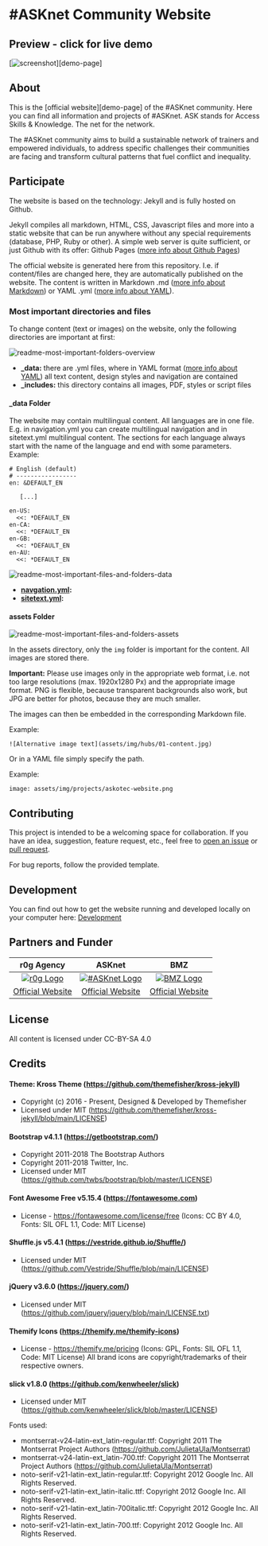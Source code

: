 # #ASKnet Community Website

## Preview - click for live demo

[![screenshot](/screenshot.png)][demo-page]

## About

This is the [official website][demo-page] of the #ASKnet community. Here you can find all information and projects of #ASKnet. ASK stands for Access Skills & Knowledge. The net for the network. 

The #ASKnet community aims to build a sustainable network of trainers and empowered individuals, to address specific challenges their communities are facing and transform cultural patterns that fuel conflict and inequality.

## Participate

The website is based on the technology: Jekyll and is fully hosted on Github.

Jekyll compiles all markdown, HTML, CSS, Javascript files and more into a static website that can be run anywhere without any special requirements (database, PHP, Ruby or other). A simple web server is quite sufficient, or just Github with its offer: Github Pages ([more info about Github Pages](https://pages.github.com/))

The official website is generated here from this repository. I.e. if content/files are changed here, they are automatically published on the website. The content is written in Markdown .md ([more info about Markdown](https://www.markdownguide.org/)) or YAML .yml ([more info about YAML](https://en.wikipedia.org/wiki/YAML)).

### Most important directories and files

To change content (text or images) on the website, only the following directories are important at first:

![readme-most-important-folders-overview](assets/img/readme-most-important-files-and-folders-overview.png)

- **_data:** there are .yml files, where in YAML format ([more info about YAML](https://en.wikipedia.org/wiki/YAML)) all text content, design styles and navigation are contained
- **_includes:** this directory contains all images, PDF, styles or script files

#### _data Folder

The website may contain multilingual content. All languages are in one file. E.g. in navigation.yml you can create multilingual navigation and in sitetext.yml multilingual content. The sections for each language always start with the name of the language and end with some parameters. Example:

```
# English (default)
# -----------------
en: &DEFAULT_EN

   [...]

en-US:
  <<: *DEFAULT_EN
en-CA:
  <<: *DEFAULT_EN
en-GB:
  <<: *DEFAULT_EN
en-AU:
  <<: *DEFAULT_EN
```

![readme-most-important-files-and-folders-data](assets/img/readme-most-important-files-and-folders-data.png)

- **[navgation.yml](_data/navigation.yml):** 
- **[sitetext.yml](_data/sitetext.yml):** 

#### assets Folder

![readme-most-important-files-and-folders-assets](assets/img/readme-most-important-files-and-folders-assets.png)

In the assets directory, only the `img` folder is important for the content. All images are stored there.

**Important:** Please use images only in the appropriate web format, i.e. not too large resolutions (max. 1920x1280 Px) and the appropriate image format. PNG is flexible, because transparent backgrounds also work, but JPG are better for photos, because they are much smaller.

The images can then be embedded in the corresponding Markdown file.

Example:

```
![Alternative image text](assets/img/hubs/01-content.jpg)
```

Or in a YAML file simply specify the path.

Example:

```
image: assets/img/projects/askotec-website.png
```

## Contributing

This project is intended to be a welcoming space for collaboration. If you have an idea, suggestion, feature request, etc., feel free to [open an issue](https://github.com/ASKnetCommunity/ASKnet.Community/issues) or [pull request](https://github.com/ASKnetCommunity/ASKnet.Community/pulls).

For bug reports, follow the provided template.

## Development

You can find out how to get the website running and developed locally on your computer here: [Development](https://github.com/ASKnetCommunity/ASKnet.Community/wiki/development)

## Partners and Funder

| r0g Agency | ASKnet  | BMZ |
| :--------: | :----: | :-------: |
|[![r0g Logo](assets/img/clients/r0g_logo.png)](https://openculture.agency/)|[![#ASKnet Logo](assets/img/clients/asknet-logo.png)](https://github.com/ASKnet-Open-Training)|  [![BMZ Logo](assets/img/clients/founder_BMZ.jpg)](https://www.bmz.de/en/) |
| [Official Website](https://openculture.agency/) | [Official Website](https://github.com/ASKnet-Open-Training) | [Official Website](https://www.bmz.de/en/) |


## License

All content is licensed under CC-BY-SA 4.0 

## Credits

#### Theme: Kross Theme (https://github.com/themefisher/kross-jekyll)
- Copyright (c) 2016 - Present, Designed & Developed by Themefisher
- Licensed under MIT (https://github.com/themefisher/kross-jekyll/blob/main/LICENSE)

#### Bootstrap v4.1.1 (https://getbootstrap.com/)
 * Copyright 2011-2018 The Bootstrap Authors
 * Copyright 2011-2018 Twitter, Inc.
 * Licensed under MIT (https://github.com/twbs/bootstrap/blob/master/LICENSE)

#### Font Awesome Free v5.15.4 (https://fontawesome.com)
 * License - https://fontawesome.com/license/free (Icons: CC BY 4.0, Fonts: SIL OFL 1.1, Code: MIT License)

#### Shuffle.js v5.4.1 (https://vestride.github.io/Shuffle/)
* Licensed under MIT (https://github.com/Vestride/Shuffle/blob/main/LICENSE)

#### jQuery v3.6.0 (https://jquery.com/)
* Licensed under MIT (https://github.com/jquery/jquery/blob/main/LICENSE.txt)

#### Themify Icons (https://themify.me/themify-icons)
* License - https://themify.me/pricing (Icons: GPL, Fonts: SIL OFL 1.1, Code: MIT License) All brand icons are copyright/trademarks of their respective owners.

#### slick v1.8.0 (https://github.com/kenwheeler/slick)
* Licensed under MIT (https://github.com/kenwheeler/slick/blob/master/LICENSE)

Fonts used: 
- montserrat-v24-latin-ext_latin-regular.ttf: Copyright 2011 The Montserrat Project Authors (https://github.com/JulietaUla/Montserrat)
- montserrat-v24-latin-ext_latin-700.ttf: Copyright 2011 The Montserrat Project Authors (https://github.com/JulietaUla/Montserrat)
- noto-serif-v21-latin-ext_latin-regular.ttf: Copyright 2012 Google Inc. All Rights Reserved.
- noto-serif-v21-latin-ext_latin-italic.ttf: Copyright 2012 Google Inc. All Rights Reserved.
- noto-serif-v21-latin-ext_latin-700italic.ttf: Copyright 2012 Google Inc. All Rights Reserved.
- noto-serif-v21-latin-ext_latin-700.ttf: Copyright 2012 Google Inc. All Rights Reserved.
